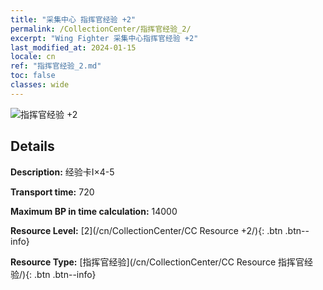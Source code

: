 ```yaml
---
title: "采集中心 指挥官经验 +2"
permalink: /CollectionCenter/指挥官经验_2/
excerpt: "Wing Fighter 采集中心指挥官经验 +2"
last_modified_at: 2024-01-15
locale: cn
ref: "指挥官经验_2.md"
toc: false
classes: wide
---
```



![指挥官经验 +2](/images/cc/CC_指挥官经验_2.png)

## Details

  **Description:** 经验卡I×4-5

  **Transport time:** 720

  **Maximum BP in time calculation:** 14000

  **Resource Level:** [2](/cn/CollectionCenter/CC Resource +2/){: .btn .btn--info}

  **Resource Type:** [指挥官经验](/cn/CollectionCenter/CC Resource 指挥官经验/){: .btn .btn--info}

